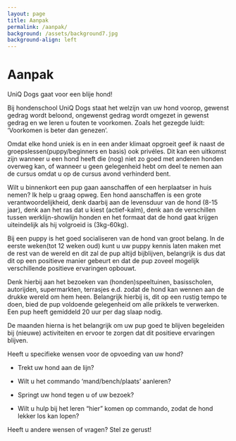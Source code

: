 ```yaml
---
layout: page
title: Aanpak
permalink: /aanpak/
background: /assets/background7.jpg
background-align: left
---
```

# Aanpak

UniQ Dogs gaat voor een blije hond!

Bij hondenschool UniQ Dogs staat het welzijn van uw hond voorop, gewenst gedrag wordt beloond, ongewenst gedrag wordt omgezet in gewenst gedrag en we leren u fouten te voorkomen. Zoals het gezegde luidt: ‘Voorkomen is beter dan genezen’.

Omdat elke hond uniek is en in een ander klimaat opgroeit geef ik naast de groepslessen(puppy/beginners en basis) ook privéles. Dit kan een uitkomst zijn wanneer u een hond heeft die (nog) niet zo goed met anderen honden overweg kan, of wanneer u geen gelegenheid hebt om deel te nemen aan de cursus omdat u op de cursus avond verhinderd bent.

Wilt u binnenkort een pup gaan aanschaffen of een herplaatser in huis nemen? Ik help u graag opweg. Een hond aanschaffen is een grote verantwoordelijkheid, denk daarbij aan de levensduur van de hond (8-15 jaar), denk aan het ras dat u kiest (actief-kalm), denk aan de verschillen tussen werklijn-showlijn honden en het formaat dat de hond gaat krijgen uiteindelijk als hij volgroeid is (3kg-60kg).

Bij een puppy is het goed socialiseren van de hond van groot belang. In de eerste weken(tot 12 weken oud) kunt u uw puppy kennis laten maken met de rest van de wereld en dit zal de pup altijd bijblijven, belangrijk is dus dat dit op een positieve manier gebeurt en dat de pup zoveel mogelijk verschillende positieve ervaringen opbouwt. 

Denk hierbij aan het bezoeken van (honden)speeltuinen, basisscholen, autorijden, supermarkten, terrasjes e.d. zodat de hond kan wennen aan de drukke wereld om hem heen. Belangrijk hierbij is, dit op een rustig tempo te doen, bied de pup voldoende gelegenheid om alle prikkels te verwerken. Een pup heeft gemiddeld 20 uur per dag slaap nodig.

De maanden hierna is het belangrijk om uw pup goed te blijven begeleiden bij (nieuwe) activiteiten en ervoor te zorgen dat dit positieve ervaringen blijven.

Heeft u specifieke wensen voor de opvoeding van uw hond?

- Trekt uw hond aan de lijn?

- Wilt u het commando ‘mand/bench/plaats’ aanleren?

- Springt uw hond tegen u of uw bezoek?

- Wilt u hulp bij het leren “hier” komen op commando, zodat de hond lekker los kan lopen?


Heeft u andere wensen of vragen? Stel ze gerust!
